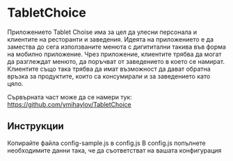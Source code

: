 TabletChoice
============

Приложението Tablet Choise има за цел да улесни персонала и клиентите на ресторанти и заведения. Идеята на приложението е да замества до сега използваните менюта с дигититални такива във форма на мобилно приложение. Чрез приложение, клиентите трябва да могат да разглеждат менюто, да поръчват от заведението в което се намират. Клиентите също така трябва да имат възможност да дават обратна връзка за продуктите, които са консумирали и за заведението като цяло.


Сървърната част може да се намери тук:
https://github.com/ymihaylov/TabletChoice

Инструкции
----------
Копирайте файла config-sample.js в config.js
В config.js попълнете необходимите данни така, че да съответстват на вашата конфигурация